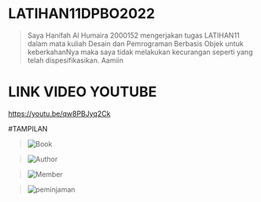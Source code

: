 # LATIHAN11DPBO2022
> Saya Hanifah Al Humaira 2000152 mengerjakan tugas LATIHAN11 dalam mata kuliah Desain dan Pemrograman Berbasis Objek untuk keberkahanNya maka saya tidak melakukan kecurangan seperti yang telah dispesifikasikan. Aamiin

# LINK VIDEO YOUTUBE
https://youtu.be/qw8PBJyq2Ck

#TAMPILAN

>![Book](https://user-images.githubusercontent.com/94789593/167138714-854a1022-a671-4129-acef-7f6118a4d892.png)

>![Author](https://user-images.githubusercontent.com/94789593/167138705-2af84cf4-3492-41f1-ab95-1f6c6bb04460.png)

>![Member](https://user-images.githubusercontent.com/94789593/167138715-109fb87f-f09d-49a4-898f-78a5e0cbb023.png)

>![peminjaman](https://user-images.githubusercontent.com/94789593/167138719-44d57f61-a98d-4f5a-afc0-d152c711a193.png)
